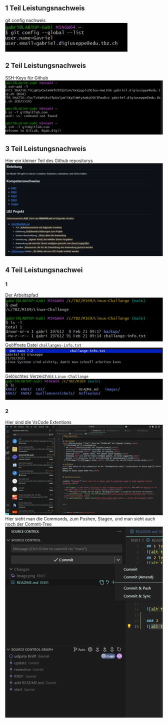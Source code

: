 ## 1 Teil Leistungsnachweis
git config nachweis
![alt text](../images/image-2.png)
## 2 Teil Leistungsnachweis
SSH-Keys für Github
![alt text](../images/image3.png)
## 3 Teil Leistungsnachweis
Hier ein kleiner Teil des Github repositorys
![alt text](../images/githubrepository.png)
## 4 Teil Leistungsnachwei
### 1
Der Arbeitspfad
![alt text](../images/image4.png)
Geöffnete Datei ``challanges-info.txt``
![alt text](../images/image5.png)
Gelöschtes Verzeichnis ``Linux-Challange``
![alt text](../images/image6.png)

### 2
Hier sind die VsCode Extentions
![alt text](../images/image7.png)
Hier sieht man die Commands, zum Pushen, Stagen, und man sieht auch noch der Commit-Tree
![alt text](../images/image8.png)